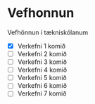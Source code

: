 # Vefhonnun
Vefhönnun í tækniskólanum

- [X] Verkefni 1 komið
- [ ] Verkefni 2 komið
- [ ] Verkefni 3 komið
- [ ] Verkefni 4 komið
- [ ] Verkefni 5 komið
- [ ] Verkefni 6 komið
- [ ] Verkefni 7 komið